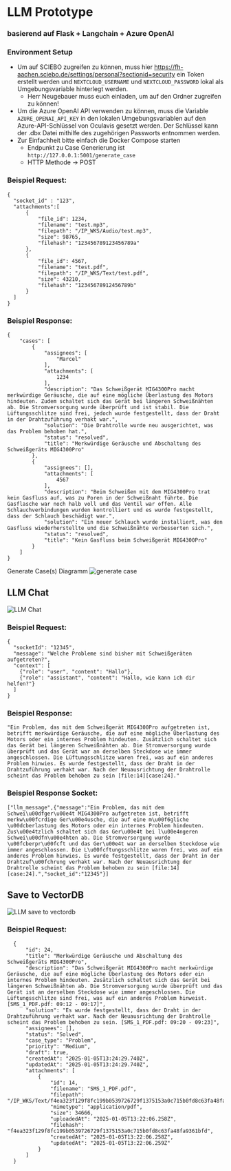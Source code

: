 # LLM Prototype

### basierend auf Flask + Langchain + Azure OpenAI

### Environment Setup

- Um auf SCIEBO zugreifen zu können, muss hier https://fh-aachen.sciebo.de/settings/personal?sectionid=security ein
  Token erstellt werden und `NEXTCLOUD_USERNAME` und `NEXTCLOUD_PASSWORD` lokal als Umgebungsvariable hinterlegt werden.
    - Herr Neugebauer muss euch einladen, um auf den Ordner zugreifen zu können!
- Um die Azure OpenAI API verwenden zu können, muss die Variable `AZURE_OPENAI_API_KEY` in den lokalen
  Umgebungsvariablen auf den Azure-API-Schlüssel von Oculavis gesetzt werden. Der Schlüssel kann der .dbx Datei mithilfe
  des zugehörigen Passworts entnommen werden.
- Zur Einfachheit bitte einfach die Docker Compose starten
    - Endpunkt zu Case Generierung ist `http://127.0.0.1:5001/generate_case`
    - HTTP Methode -> POST

### Beispiel Request:

```
{
  "socket_id" : "123",
  "attachments":[
      {	
          "file_id": 1234,
          "filename": "test.mp3",
          "filepath": "/IP_WKS/Audio/test.mp3",
          "size": 98765,
          "filehash": "123456789123456789a"
      },
      {	
          "file_id": 4567,
          "filename": "test.pdf",
          "filepath": "/IP_WKS/Text/test.pdf",
          "size": 43210,
          "filehash": "12345678912456789b"
      }
  ]
}            
```

### Beispiel Response:

```
{
    "cases": [
        {
            "assignees": [
                "Marcel"
            ],
            "attachments": [
                1234
            ],
            "description": "Das Schweißgerät MIG4300Pro macht merkwürdige Geräusche, die auf eine mögliche Überlastung des Motors hindeuten. Zudem schaltet sich das Gerät bei längeren Schweißnähten ab. Die Stromversorgung wurde überprüft und ist stabil. Die Lüftungsschlitze sind frei, jedoch wurde festgestellt, dass der Draht in der Drahtzuführung verhakt war.",
            "solution": "Die Drahtrolle wurde neu ausgerichtet, was das Problem behoben hat.",
            "status": "resolved",
            "title": "Merkwürdige Geräusche und Abschaltung des Schweißgeräts MIG4300Pro"
        },
        {
            "assignees": [],
            "attachments": [
                4567
            ],
            "description": "Beim Schweißen mit dem MIG4300Pro trat kein Gasfluss auf, was zu Poren in der Schweißnaht führte. Die Gasflasche war noch halb voll und das Ventil war offen. Alle Schlauchverbindungen wurden kontrolliert und es wurde festgestellt, dass der Schlauch beschädigt war.",
            "solution": "Ein neuer Schlauch wurde installiert, was den Gasfluss wiederherstellte und die Schweißnähte verbesserten sich.",
            "status": "resolved",
            "title": "Kein Gasfluss beim Schweißgerät MIG4300Pro"
        }
    ]
}

```

Generate Case(s) Diagramm
![generate case](https://github.com/user-attachments/assets/5fd53c91-312e-4e82-a966-a92ce84a29f3)

## LLM Chat
![LLM Chat](https://github.com/user-attachments/assets/086f05c8-755c-4c9f-bfd4-3c2aa5b66f86)

### Beispiel Request:
```
{
  "socketId": "12345",
  "message": "Welche Probleme sind bisher mit Schweißgeräten aufgetreten?",
  "context": [
    {"role": "user", "content": "Hallo"},
    {"role": "assistant", "content": "Hallo, wie kann ich dir helfen?"}
  ]
}
```
### Beispiel Response:
```
"Ein Problem, das mit dem Schweißgerät MIG4300Pro aufgetreten ist, betrifft merkwürdige Geräusche, die auf eine mögliche Überlastung des Motors oder ein internes Problem hindeuten. Zusätzlich schaltet sich das Gerät bei längeren Schweißnähten ab. Die Stromversorgung wurde überprüft und das Gerät war an derselben Steckdose wie immer angeschlossen. Die Lüftungsschlitze waren frei, was auf ein anderes Problem hinwies. Es wurde festgestellt, dass der Draht in der Drahtzuführung verhakt war. Nach der Neuausrichtung der Drahtrolle scheint das Problem behoben zu sein [file:14][case:24]."
```
### Beispiel Response Socket:
```
["llm_message",{"message":"Ein Problem, das mit dem Schwei\u00dfger\u00e4t MIG4300Pro aufgetreten ist, betrifft merkw\u00fcrdige Ger\u00e4usche, die auf eine m\u00f6gliche \u00dcberlastung des Motors oder ein internes Problem hindeuten. Zus\u00e4tzlich schaltet sich das Ger\u00e4t bei l\u00e4ngeren Schwei\u00dfn\u00e4hten ab. Die Stromversorgung wurde \u00fcberpr\u00fcft und das Ger\u00e4t war an derselben Steckdose wie immer angeschlossen. Die L\u00fcftungsschlitze waren frei, was auf ein anderes Problem hinwies. Es wurde festgestellt, dass der Draht in der Drahtzuf\u00fchrung verhakt war. Nach der Neuausrichtung der Drahtrolle scheint das Problem behoben zu sein [file:14][case:24].","socket_id":"12345"}]
```

## Save to VectorDB
![LLM save to vectordb](https://github.com/user-attachments/assets/273db51d-69cf-48f6-ac7c-2b1348a90ee1)

### Beispiel Request: 
```
  {
      "id": 24,
      "title": "Merkwürdige Geräusche und Abschaltung des Schweißgeräts MIG4300Pro",
      "description": "Das Schweißgerät MIG4300Pro macht merkwürdige Geräusche, die auf eine mögliche Überlastung des Motors oder ein internes Problem hindeuten. Zusätzlich schaltet sich das Gerät bei längeren Schweißnähten ab. Die Stromversorgung wurde überprüft und das Gerät ist an derselben Steckdose wie immer angeschlossen. Die Lüftungsschlitze sind frei, was auf ein anderes Problem hinweist. [SMS_1_PDF.pdf: 09:12 - 09:17]",
      "solution": "Es wurde festgestellt, dass der Draht in der Drahtzuführung verhakt war. Nach der Neuausrichtung der Drahtrolle scheint das Problem behoben zu sein. [SMS_1_PDF.pdf: 09:20 - 09:23]",
      "assignees": [],
      "status": "Solved",
      "case_type": "Problem",
      "priority": "Medium",
      "draft": true,
      "createdAt": "2025-01-05T13:24:29.740Z",
      "updatedAt": "2025-01-05T13:24:29.740Z",
      "attachments": [
          {
              "id": 14,
              "filename": "SMS_1_PDF.pdf",
              "filepath": "/IP_WKS/Text/f4ea323f129f8fc199b0539726729f1375153a0c715b0fd8c63fa48fa9361bfd.pdf",
              "mimetype": "application/pdf",
              "size": 34666,
              "uploadedAt": "2025-01-05T13:22:06.258Z",
              "filehash": "f4ea323f129f8fc199b0539726729f1375153a0c715b0fd8c63fa48fa9361bfd",
              "createdAt": "2025-01-05T13:22:06.258Z",
              "updatedAt": "2025-01-05T13:22:06.259Z"
          }
      ]
  }
```
